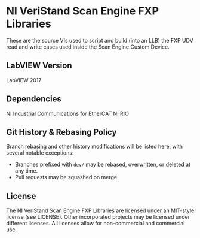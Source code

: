 # NI VeriStand Scan Engine FXP Libraries

These are the source VIs used to script and build (into an LLB) the FXP UDV read and write cases used inside the Scan Engine Custom Device.

## LabVIEW Version

LabVIEW 2017

## Dependencies

NI Industrial Communications for EtherCAT
NI RIO

## Git History & Rebasing Policy
Branch rebasing and other history modifications will be listed here, with several notable exceptions:
- Branches prefixed with `dev/` may be rebased, overwritten, or deleted at any time.
- Pull requests may be squashed on merge.

## License

The NI VeriStand Scan Engine FXP Libraries are licensed under an MIT-style license (see LICENSE). Other incorporated projects may be licensed under different licenses. All licenses allow for non-commercial and commercial use.